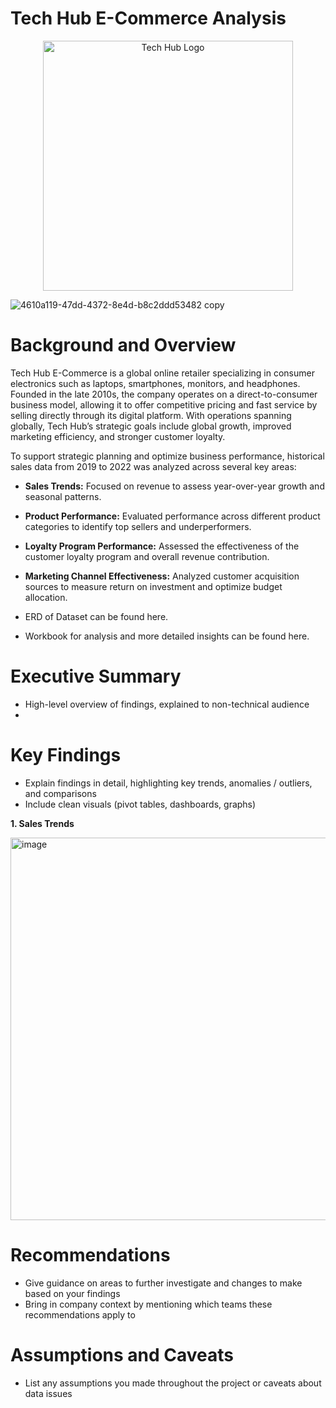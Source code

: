 # Tech Hub E-Commerce Analysis
<p align="center">
  <img src="https://github.com/user-attachments/assets/fb4437e4-eb89-4965-95c2-b5c107e1047c" alt="Tech Hub Logo" width="400"/>
</p>

![4610a119-47dd-4372-8e4d-b8c2ddd53482 copy](https://github.com/user-attachments/assets/3649b8ca-0696-4e72-97dc-f943561a98c7)


# Background and Overview
Tech Hub E-Commerce is a global online retailer specializing in consumer electronics such as laptops, smartphones, monitors, and headphones. Founded in the late 2010s, the company operates on a direct-to-consumer business model, allowing it to offer competitive pricing and fast service by selling directly through its digital platform. With operations spanning globally, Tech Hub’s strategic goals include global growth, improved marketing efficiency, and stronger customer loyalty.

To support strategic planning and optimize business performance, historical sales data from 2019 to 2022 was analyzed across several key areas:

- **Sales Trends:** Focused on revenue to assess year-over-year growth and seasonal patterns.
- **Product Performance:** Evaluated performance across different product categories to identify top sellers and underperformers.
- **Loyalty Program Performance:** Assessed the effectiveness of the customer loyalty program and overall revenue contribution.
- **Marketing Channel Effectiveness:** Analyzed customer acquisition sources to measure return on investment and optimize budget allocation.

- ERD of Dataset can be found here.
- Workbook for analysis and more detailed insights can be found here.

# Executive Summary
- High-level overview of findings, explained to non-technical audience
- 
# Key Findings
- Explain findings in detail, highlighting key trends, anomalies / outliers, and comparisons
- Include clean visuals (pivot tables, dashboards, graphs)

**1. Sales Trends**

<img width="612" alt="image" src="https://github.com/user-attachments/assets/d2066e4c-2470-443a-987e-e38c8454fb23" />


# Recommendations
- Give guidance on areas to further investigate and changes to make based on your findings
- Bring in company context by mentioning which teams these recommendations apply to
  
# Assumptions and Caveats
- List any assumptions you made throughout the project or caveats about data issues
